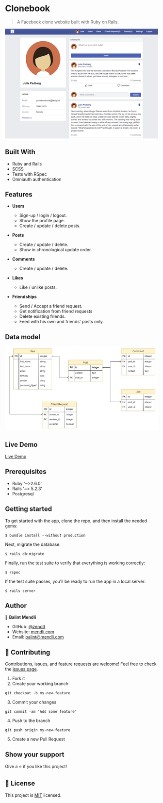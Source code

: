 # Clonebook

> A Facebook clone website built with Ruby on Rails.

![clonebook-signup](img/clonebook.png)

## Built With

- Ruby and Rails
- SCSS
- Tests with RSpec
- Omniauth authentication

## Features

- **Users**

  - Sign-up / login / logout.
  - Show the profile page.
  - Create / update / delete posts.

- **Posts**

  - Create / update / delete.
  - Show in chronological update order.

- **Comments**

  - Create / update / delete.

- **Likes**

  - Like / unlike posts.

- **Friendships**
  - Send / Accept a friend request.
  - Get notification from friend requests
  - Delete existing friends.
  - Feed with his own and friends' posts only.

## Data model

![data model](data-model/erd.jpg)

## Live Demo

[Live Demo](https://hidden-temple-15642.herokuapp.com)

## Prerequisites

- Ruby '~>2.6.0'
- Rails '~> 5.2.3'
- Postgresql

## Getting started

To get started with the app, clone the repo, and then install the needed gems:

```
$ bundle install --without production
```

Next, migrate the database:

```
$ rails db:migrate
```

Finally, run the test suite to verify that everything is working correctly:

```
$ rspec
```

If the test suite passes, you'll be ready to run the app in a local server:

```
$ rails server
```

## Author

👤 **Balint Mendli**

- GitHub: [@zenott](https://github.com/zenott)
- Website: [mendli.com](https://mendli.com)
- Email: [balint@mendli.com](mailto:balint@mendli.com)

## 🤝 Contributing

Contributions, issues, and feature requests are welcome!
Feel free to check the [issues page](https://github.com/zenott/clonebook/issues/).

1. Fork it
2. Create your working branch

```
git checkout -b my-new-feature
```

3. Commit your changes

```
git commit -am 'Add some feature'
```

4. Push to the branch

```
git push origin my-new-feature
```

5. Create a new Pull Request

## Show your support

Give a ⭐️ if you like this project!

## 📝 License

This project is [MIT](LICENSE.md) licensed.
